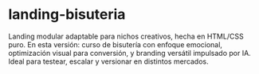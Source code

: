# landing-bisuteria
Landing modular adaptable para nichos creativos, hecha en HTML/CSS puro. En esta versión: curso de bisutería con enfoque emocional, optimización visual para conversión, y branding versátil impulsado por IA. Ideal para testear, escalar y versionar en distintos mercados.

